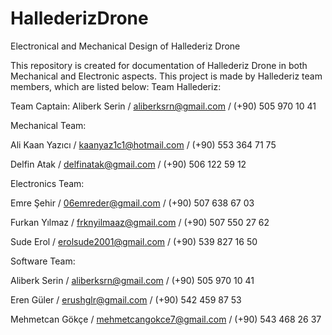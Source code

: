 # HallederizDrone
Electronical and Mechanical Design of Hallederiz Drone

This repository is created for documentation of Hallederiz Drone in both Mechanical and Electronic aspects. This project is made by Hallederiz team members, which are listed below:
Team Hallederiz:

Team Captain: Aliberk Serin / aliberksrn@gmail.com / (+90) 505 970 10 41


Mechanical Team:

Ali Kaan Yazıcı / kaanyaz1c1@hotmail.com / (+90) 553 364 71 75

Delfin Atak / delfinatak@gmail.com / (+90) 506 122 59 12


Electronics Team:

Emre Şehir / 06emreder@gmail.com / (+90) 507 638 67 03

Furkan Yılmaz / frknyilmaaz@gmail.com / (+90) 507 550 27 62

Sude Erol / erolsude2001@gmail.com / (+90) 539 827 16 50


Software Team:

Aliberk Serin / aliberksrn@gmail.com / (+90) 505 970 10 41

Eren Güler / erushglr@gmail.com / (+90) 542 459 87 53

Mehmetcan Gökçe / mehmetcangokce7@gmail.com / (+90) 543 468 26 37
